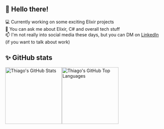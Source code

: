 ## 👋 Hello there! 

<p align="left">
  💻 Currently working on some exciting Elixir projects <br/>  
  💬 You can ask me about Elixir, C# and overall tech stuff <br/>   
  📫 I'm not really into social media these days, but you can DM on <a href="https://www.linkedin.com/in/thiago-majesk-goulart">LinkedIn</a> (if you want to talk about work)  
</p>

## ✨ GitHub stats

<a href="https://github.com/thiagomajesk" style="display: flex" rel="noreferrer" class="d-flex">
  <img height="180em" src="https://github-readme-stats.vercel.app/api?username=thiagomajesk&layout=compact&count_private=true&show_icons=true&title_color=fff&text_color=fff&icon_color=fff&bg_color=0,111827,1F2937&hide_border=true" alt="Thiago's GitHub Stats" style="min-width: 0" />
  <img height="180em" src="https://github-readme-stats.vercel.app/api/top-langs?username=thiagomajesk&langs_count=4 &layout=compact&count_private=true&show_icons=true&title_color=fff&text_color=fff&icon_color=fff&bg_color=0,111827,1F2937&hide_border=true" alt="Thiago's GitHub Top Languages" style="min-width: 0"/>
</a>

